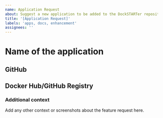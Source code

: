 ```yaml
---
name: Application Request
about: Suggest a new application to be added to the DockSTARTer repository
title: '[Application Request]'
labels: 'apps, docs, enhancement'
assignees: ''
---
```


# Name of the application

## GitHub

## Docker Hub/GitHub Registry

### Additional context

Add any other context or screenshots about the feature request here.
